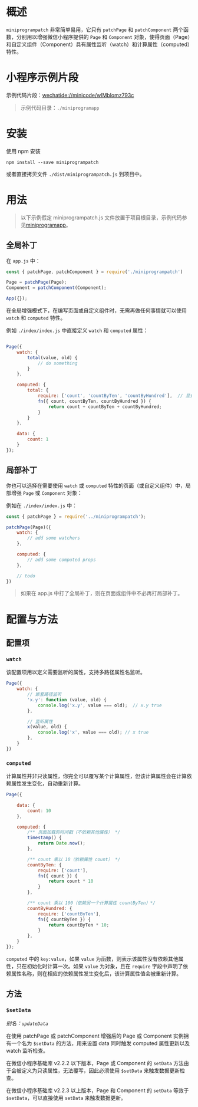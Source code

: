 # 概述

`miniprogrampatch` 非常简单易用，它只有 `patchPage` 和 `patchComponent` 两个函数，分别用以增强微信小程序提供的 `Page` 和 `Component` 对象，使得页面（Page）和自定义组件（Component）具有属性监听（watch）和计算属性（computed）特性。

# 小程序示例片段

示例代码片段：[wechatide://minicode/wlMblomz793c](wechatide://minicode/wlMblomz793c)

> 示例代码目录：`./miniprogramapp`

# 安装

使用 npm 安装

```
npm install --save miniprogrampatch
```

或者直接拷贝文件 `./dist/miniprogrampatch.js` 到项目中。

# 用法

> 以下示例假定 miniprogrampatch.js 文件放置于项目根目录，示例代码参见[miniprogramapp](wechatide://minicode/wlMblomz793c)。

## 全局补丁

在 `app.js` 中：

```js
const { patchPage, patchComponent } = require('./miniprogrampatch')

Page = patchPage(Page);
Component = patchComponent(Component);

App({});
```

在全局增强模式下，在编写页面或自定义组件时，无需再做任何事情就可以使用 `watch` 和 `computed` 特性。

例如 `./index/index.js` 中直接定义 `watch` 和 `computed` 属性：

```js

Page({
    watch: {
        total(value, old) {
            // do something
        }
    },

    computed: {
        total: {
            require: ['count', 'countByTen', 'countByHundred'],  // 显式指定依赖属性
            fn({ count, countByTen, countByHundred }) {
                return count + countByTen + countByHundred;
            }
        }
    },

    data: {
        count: 1
    }
});

```

## 局部补丁

你也可以选择在需要使用 `watch` 或 `computed` 特性的页面（或自定义组件）中，局部增强 `Page` 或 `Component` 对象：

例如在 `./index/index.js` 中：

```js
const { patchPage } = require('../miniprogrampatch');

patchPage(Page)({
    watch: {
        // add some watchers
    },

    computed: {
        // add some computed props
    },

    // todo
})
```

> 如果在 app.js 中打了全局补丁，则在页面或组件中不必再打局部补丁。

# 配置与方法

## 配置项

### `watch`

该配置项用以定义需要监听的属性，支持多路径属性名监听。

```js
Page({
    watch: {
        // 嵌套路径监听
        'x.y': function (value, old) {
            console.log('x.y', value === old);  // x.y true
        },

        // 监听属性
        x(value, old) {
            console.log('x', value === old); // x true
        },
    }
})
```

### `computed`

计算属性并非只读属性，你完全可以覆写某个计算属性，但该计算属性会在计算依赖属性发生变化，自动重新计算。

```js
Page({

    data: {
        count: 10
    },

    computed: {
        /** 页面加载的时间戳（不依赖其他属性） */
        timestamp() {
            return Date.now();
        },

        /** count 乘以 10（依赖属性 count） */
        countByTen: {
            require: ['count'],
            fn({ count }) {
                return count * 10
            }
        },

        /** count 乘以 100（依赖另一个计算属性 countByTen）*/
        countByHundred: {
            require: ['countByTen'],
            fn({ countByTen }) {
                return countByTen * 10;
            }
        },
    }
});
```

`computed` 中的 `key:value`，如果 `value` 为函数，则表示该属性没有依赖其他属性，只在初始化时计算一次。如果 `value` 为对象，且在 `require` 字段中声明了依赖属性名称，则在相应的依赖属性发生变化后，该计算属性值会被重新计算。

## 方法

### `$setData` 

*别名：`updateData`*

在使用 patchPage 或 patchComponent 增强后的 Page 或 Component 实例拥有一个名为 `$setData` 的方法，用来设置 data 同时触发 computed 属性更新以及 watch 监听检查。

在微信小程序基础库 v2.2.2 以下版本，Page 或 Component 的 `setData` 方法由于会被定义为只读属性，无法覆写，因此必须使用 `$setData` 来触发数据更新检查。

在微信小程序基础库 v2.2.3 以上版本，Page 和 Component 的 `setData` 等效于 `$setData`，可以直接使用 `setData` 来触发数据更新。